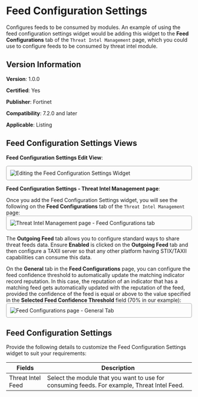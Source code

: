# Feed Configuration Settings

Configures feeds to be consumed by modules. An example of using the feed configuration settings widget would be adding this widget to the **Feed Configurations** tab of the `Threat Intel Management` page, which you could use to configure feeds to be consumed by threat intel module.    

## Version Information

**Version**: 1.0.0

**Certified**: Yes

**Publisher**: Fortinet  

**Compatibility**: 7.2.0 and later  

**Applicable**: Listing

## Feed Configuration Settings Views

**Feed Configuration Settings Edit View**:

<img src="https://raw.githubusercontent.com/fortinet-fortisoar/widget-feed-configuration-settings/release/1.0.0/docs/media/feedconfig-edit-view.png" alt="Editing the Feed Configuration Settings Widget" style="border: 1px solid #A9A9A9; border-radius: 4px; padding: 10px; display: block; margin-left: auto; margin-right: auto;">

**Feed Configuration Settings - Threat Intel Management page**:

Once you add the Feed Configuration Settings widget, you will see the following on the **Feed Configurations** tab of the `Threat Intel Management` page: 
<img src="https://raw.githubusercontent.com/fortinet-fortisoar/widget-feed-configuration-settings/release/1.0.0/docs/media/feed-config_threatIntelMngt.png" alt="Threat Intel Management page - Feed Configurations tab" style="border: 1px solid #A9A9A9; border-radius: 4px; padding: 10px; display: block; margin-left: auto; margin-right: auto;">

The **Outgoing Feed** tab allows you to configure standard ways to share threat feeds data. Ensure **Enabled** is clicked on the **Outgoing Feed** tab and then configure a TAXII server so that any other platform having STIX/TAXII capabilities can consume this data.

On the **General** tab in the **Feed Configurations** page, you can configure the feed confidence threshold to automatically update the matching indicator record reputation. In this case, the reputation of an indicator that has a matching feed gets automatically updated with the reputation of the feed, provided the confidence of the feed is equal or above to the value specified in the **Selected Feed Confidence Threshold** field (70% in our example):  
<img src="https://raw.githubusercontent.com/fortinet-fortisoar/widget-feed-configuration-settings/release/1.0.0/docs/media/feed-config-general-tab.png" alt="Feed Configurations page - General Tab" style="border: 1px solid #A9A9A9; border-radius: 4px; padding: 10px; display: block; margin-left: auto; margin-right: auto;">

## Feed Configuration Settings

Provide the following details to customize the Feed Configuration Settings widget to suit your requirements:

| Fields            | Description                              |
| ----------------- | ---------------------------------------- |
| Threat Intel Feed | Select the module that you want to use for consuming feeds. For example, Threat Intel Feed. |

